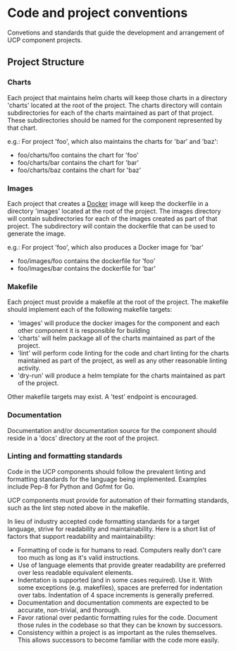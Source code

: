 # Code and project conventions
Convetions and standards that guide the development and arrangement of UCP
component projects.

## Project Structure

### Charts
Each project that maintains helm charts will keep those charts in a directory
'charts' located at the root of the project. The charts directory will contain
subdirectories for each of the charts maintained as part of that project.
These subdirectories should be named for the component represented by that
chart.

e.g.: For project 'foo', which also maintains the charts for 'bar' and 'baz':
* foo/charts/foo contains the chart for 'foo'
* foo/charts/bar contains the chart for 'bar'
* foo/charts/baz contains the chart for 'baz'

### Images
Each project that creates a [Docker] image will keep the dockerfile in a
directory 'images' located at the root of the project. The images directory
will contain subdirectories for each of the images created as part of that
project. The subdirectory will contain the dockerfile that can be used to
generate the image.

e.g.: For project 'foo', which also produces a Docker image for 'bar'
* foo/images/foo contains the dockerfile for 'foo'
* foo/images/bar contains the dockerfile for 'bar'

### Makefile
Each project must provide a makefile at the root of the project. The makefile should implement each of the following makefile targets:

* 'images' will produce the docker images for the component and each other component it is responsible for building
* 'charts' will helm package all of the charts maintained as part of the project.
* 'lint' will perform code linting for the code and chart linting for the charts maintained as part of the project, as well as any other reasonable linting activity.
* 'dry-run' will produce a helm template for the charts maintained as part of the project.

Other makefile targets may exist. A 'test' endpoint is encouraged.

### Documentation
Documentation and/or documentation source for the component should reside in a
'docs' directory at the root of the project.

### Linting and formatting standards
Code in the UCP components should follow the prevalent linting and formatting
standards for the language being implemented. Examples include Pep-8 for Python and Gofmt for Go.

UCP components must provide for automation of their formatting standards, such
as the lint step noted above in the makefile.

In lieu of industry accepted code formatting standards for a target language,
strive for readability and maintainability. Here is a short list of factors
that support readability and maintainability:
* Formatting of code is for humans to read. Computers really don't care too
much as long as it's valid instructions.
* Use of language elements that provide greater readability are preferred over less readable equivalent elements.
* Indentation is supported (and in some cases required). Use it. With some
exceptions (e.g. makefiles), spaces are preferred for indentation over tabs.
Indentation of 4 space increments is generally preferred.
* Documentation and documentation comments are expected to be accurate,
non-trivial, and thorough.
* Favor rational over pedantic formatting rules for the code. Document those
rules in the codebase so that they can be known by successors.
* Consistency within a project is as important as the rules themselves. This
allows successors to become familiar with the code more easily.


[Docker]: https://www.docker.com/
[RFC 2119]: https://tools.ietf.org/html/rfc2119